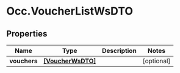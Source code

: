 # Occ.VoucherListWsDTO

## Properties
Name | Type | Description | Notes
------------ | ------------- | ------------- | -------------
**vouchers** | [**[VoucherWsDTO]**](VoucherWsDTO.md) |  | [optional] 


